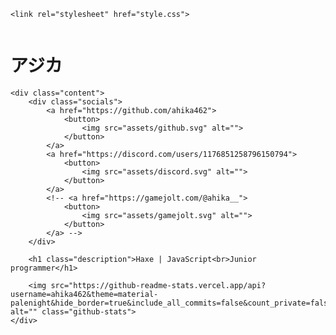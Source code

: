 <!DOCTYPE html>
<html lang="en">

<head>
	<meta charset="UTF-8">
	<meta name="viewport" content="width=device-width, initial-scale=1.0">
	<link href="https://fonts.googleapis.com/css2?family=Marck+Script&family=Montserrat:ital,wght@0,400;0,500;1,400;1,500&display=swap" rel="stylesheet">

	<link rel="stylesheet" href="style.css">
</head>

<body>
	<div class="title">
		<img src="assets/avatar.jpg" alt="" class="avatar">
		<h1 class="username">アジカ</h1>
	</div>
	
	<div class="content">
		<div class="socials">
			<a href="https://github.com/ahika462">
				<button>
					<img src="assets/github.svg" alt="">
				</button>
			</a>
			<a href="https://discord.com/users/1176851258796150794">
				<button>
					<img src="assets/discord.svg" alt="">
				</button>
			</a>
			<!-- <a href="https://gamejolt.com/@ahika__">
				<button>
					<img src="assets/gamejolt.svg" alt="">
				</button>
			</a> -->
		</div>
		
		<h1 class="description">Haxe | JavaScript<br>Junior programmer</h1>

		<img src="https://github-readme-stats.vercel.app/api?username=ahika462&theme=material-palenight&hide_border=true&include_all_commits=false&count_private=false" alt="" class="github-stats">
	</div>
</body>
